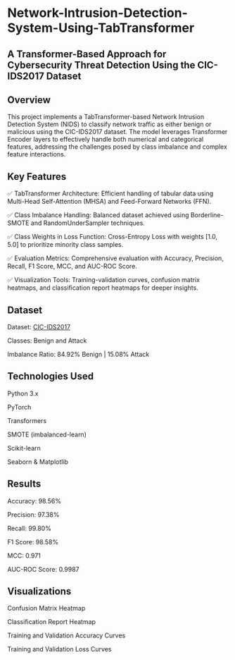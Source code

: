 # Network-Intrusion-Detection-System-Using-TabTransformer

## A Transformer-Based Approach for Cybersecurity Threat Detection Using the CIC-IDS2017 Dataset

##  Overview

This project implements a TabTransformer-based Network Intrusion Detection System (NIDS) to classify network traffic as either benign or malicious using the CIC-IDS2017 dataset. The model leverages Transformer Encoder layers to effectively handle both numerical and categorical features, addressing the challenges posed by class imbalance and complex feature interactions.


## Key Features

✅ TabTransformer Architecture: Efficient handling of tabular data using Multi-Head Self-Attention (MHSA) and Feed-Forward Networks (FFN).

✅ Class Imbalance Handling: Balanced dataset achieved using Borderline-SMOTE and RandomUnderSampler techniques.

✅ Class Weights in Loss Function: Cross-Entropy Loss with weights [1.0, 5.0] to prioritize minority class samples.

✅ Evaluation Metrics: Comprehensive evaluation with Accuracy, Precision, Recall, F1 Score, MCC, and AUC-ROC Score.

✅ Visualization Tools: Training-validation curves, confusion matrix heatmaps, and classification report heatmaps for deeper insights.


## Dataset

Dataset: [CIC-IDS2017](https://www.kaggle.com/datasets/dhoogla/cicids2017/data)

Classes: Benign and Attack

Imbalance Ratio: 84.92% Benign | 15.08% Attack

## Technologies Used

Python 3.x

PyTorch

Transformers

SMOTE (imbalanced-learn)

Scikit-learn

Seaborn & Matplotlib


## Results

Accuracy: 98.56%

Precision: 97.38%

Recall: 99.80%

F1 Score: 98.58%

MCC: 0.971

AUC-ROC Score: 0.9987


## Visualizations

Confusion Matrix Heatmap

Classification Report Heatmap

Training and Validation Accuracy Curves

Training and Validation Loss Curves
